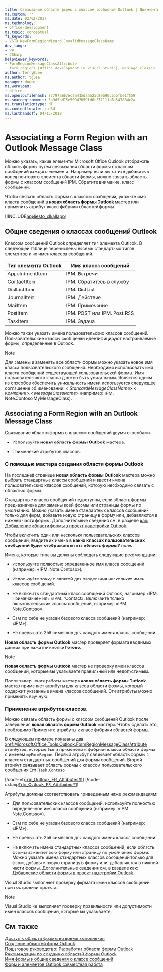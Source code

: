 ```yaml
---
title: Связывание области формы с классом сообщений Outlook | Документы Microsoft
ms.custom: ''
ms.date: 02/02/2017
ms.technology:
- office-development
ms.topic: conceptual
f1_keywords:
- VSTO.NewFormRegionWizard.InvalidMessageClassName
dev_langs:
- VB
- CSharp
helpviewer_keywords:
- FormRegionMessageClassAttribute
- form regions [Office development in Visual Studio], message classes
author: TerryGLee
ms.author: tglee
manager: douge
ms.workload:
- office
ms.openlocfilehash: 27797a6b7ec2a415daa525d8eb90c5bbfbe1f859
ms.sourcegitcommit: 6a9d5bd75e50947659fd6c837111a6a547884e2a
ms.translationtype: MT
ms.contentlocale: ru-RU
ms.lasthandoff: 04/16/2018
---
```

# <a name="associating-a-form-region-with-an-outlook-message-class"></a>Associating a Form Region with an Outlook Message Class
  Можно указать, какие элементы Microsoft Office Outlook отображать область формы путем связывания области формы с классом сообщений каждого элемента. Например если вы хотите добавить в конец почтового элемента области формы, можно связать область формы с классом сообщений IPM. Обратите внимание, класс сообщений.  
  
 Чтобы связать область формы с классом сообщений, укажите имя класса сообщений в **новая область формы Outlook** мастер или применить атрибут класс фабрики областей формы.  
  
 [!INCLUDE[appliesto_olkallapp](../vsto/includes/appliesto-olkallapp-md.md)]  
  
## <a name="understanding-outlook-message-classes"></a>Общие сведения о классах сообщений Outlook  
 Классом сообщений Outlook определяет тип элемента Outlook. В следующей таблице перечислены восемь стандартных типов элементов и их имен классов сообщений.  
  
|Тип элемента Outlook|Имя класса сообщений|  
|-----------------------|------------------------|  
|AppointmentItem|IPM. Встречи|  
|ContactItem|IPM. Обратитесь в службу|  
|DistListItem|IPM. DistList|  
|JournalItem|IPM. Действие|  
|MailItem|IPM. Примечание|  
|PostItem|IPM. POST или IPM. Post.RSS|  
|TaskItem|IPM. Задача|  
  
 Можно также указать имена пользовательских классов сообщений. Пользовательские классы сообщений идентифицируют настраиваемые формы, определенные в Outlook.  
  
> [!NOTE]  
>  Для замены и заменить все области формы можно указать новое имя класса пользовательского сообщения. Необходимо использовать имя класса сообщений существующей пользовательской формы. Имя пользовательского класса должно быть уникальным. Является одним из способов обеспечить уникальность имени используется следующее соглашение об именовании: \< *StandardMessageClassName*>.\< *Компании*>.\< *MessageClassName*> (например: IPM. Note.Contoso.MyMessageClass).  
  
## <a name="associating-a-form-region-with-an-outlook-message-class"></a>Associating a Form Region with an Outlook Message Class  
 Связывание области формы с классом сообщений двумя способами.  
  
-   Используйте **новая область формы Outlook** мастера.  
  
-   Применение атрибутов классов.  
  
### <a name="using-the-new-outlook-form-region-wizard"></a>С помощью мастера создания области формы Outlook  
 На последней странице **новая область формы Outlook** мастера можно выбрать стандартные классы сообщений и ввести имена пользовательских классов сообщений, которую необходимо связать с областью формы.  
  
 Стандартные классы сообщений недоступны, если область формы предназначена для замены всей формы или страницы формы по умолчанию. Можно указать имена стандартных классов сообщений только для форм, добавьте новую страницу в форму или, добавляются в нижней части формы. Дополнительные сведения см. в разделе [как: Добавление области формы в проект надстройки Outlook](../vsto/how-to-add-a-form-region-to-an-outlook-add-in-project.md).  
  
 Чтобы включить один или несколько пользовательских классов сообщений, введите их имена в **каких классах пользовательских сообщений будет отображаться эта область формы?** поле.  
  
 Имена, которые типа вы должны соблюдать следующие рекомендации:  
  
-   Используйте полностью определенное имя класса сообщений (например: «IPM. Note.Contoso»).  
  
-   Используйте точку с запятой для разделения нескольких имен классов сообщений.  
  
-   Не включать стандартный класс сообщений Outlook, например «IPM. Примечание» или «IPM. "Contact». Включайте только пользовательские классы сообщений, например «IPM. Note.Contoso».  
  
-   Сам по себе не указан базового класса сообщений (например: «IPM»).  
  
-   Не превышать 256 символов для каждого имени класса сообщений.  
  
 **Новая область формы Outlook** мастер проверяет формата вводимых данных при нажатии кнопки **Готово**.  
  
> [!NOTE]  
>  **Новая область формы Outlook** мастер не проверку имен классов сообщений, которые вы указываете правильный или недопустимым.  
  
 После завершения работы мастера **новая область формы Outlook** мастер применяет атрибуты для класса области формы, который содержит указанные имена классов сообщений. Эти атрибуты можно применять вручную.  
  
### <a name="applying-class-attributes"></a>Применение атрибутов классов.  
 Можно связать область формы с классом сообщений Outlook после завершения **новая область формы Outlook** мастера. Чтобы сделать это, необходимо Примените атрибуты к класс фабрики областей формы.  
  
 В следующем примере показаны два <xref:Microsoft.Office.Tools.Outlook.FormRegionMessageClassAttribute> атрибутов, которые были применены к фабрики класса области формы с именем `myFormRegion`. Первый атрибут связывает область формы с классом стандартных сообщений для формы сообщений. Второй атрибут связывает область формы с классом пользовательского сообщения `IPM.Task.Contoso`.  
  
 [!code-vb[Trin_Outlook_FR_Attributes#1](../vsto/codesnippet/VisualBasic/Trin_Outlook_FR_Attributes/FormRegion1.vb#1)]
 [!code-csharp[Trin_Outlook_FR_Attributes#1](../vsto/codesnippet/CSharp/Trin_Outlook_FR_Attributes/FormRegion1.cs#1)]  
  
 Атрибуты должны соответствовать приведенным ниже рекомендациям:  
  
-   Для пользовательских классов сообщений, используйте полностью определенное имя класса сообщений (например: «IPM. Note.Contoso»).  
  
-   Сам по себе не указан базового класса сообщений (например: «IPM»).  
  
-   Не превышать 256 символов для каждого имени класса сообщений.  
  
-   Не включать имена стандартных классов сообщений, если область формы заменяет всю форму или страницу по умолчанию формы. Можно указать имена стандартных классов сообщений только для форм, добавьте новую страницу в форму или, добавляются в нижней части формы. Дополнительные сведения см. в разделе [как: Добавление области формы в проект надстройки Outlook](../vsto/how-to-add-a-form-region-to-an-outlook-add-in-project.md).  
  
 Visual Studio выполняет проверку формата имен классов сообщений при построении проекта.  
  
> [!NOTE]  
>  Visual Studio не выполняет проверку правильности или допустимости имен классов сообщений, которые вы указываете.  
  
## <a name="see-also"></a>См. также  
 [Доступ к области формы во время выполнения](../vsto/accessing-a-form-region-at-run-time.md)   
 [Создание областей форм Outlook](../vsto/creating-outlook-form-regions.md)   
 [Пошаговое руководство: Разработка области формы Outlook](../vsto/walkthrough-designing-an-outlook-form-region.md)   
 [Рекомендации по созданию областей формы Outlook](../vsto/guidelines-for-creating-outlook-form-regions.md)   
 [Имя формы и общие сведения о классе сообщений](http://msdn.microsoft.com/library/office/ff867629.aspx)   
 [Форм и элементов Outlook совместная работа](http://msdn.microsoft.com/library/office/ff869706.aspx)  
  
  